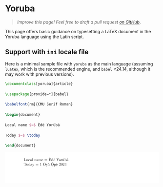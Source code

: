 # Yoruba

<blockquote>
  <p><em>Improve this page! Feel free to draft a pull request <a href="https://github.com/latex3/babel/tree/docs/docs">on GitHub</a></em>.</p>
</blockquote>

This page offers basic guidance on typesetting a LaTeX document in the
Yoruba language using the Latin script.

## Support with `ini` locale file

Here is a minimal sample file with `yoruba` as the main language
(assuming `luatex`, which is the recommended engine, and `babel` ≥24.14,
although it may work with previous versions).

```tex
\documentclass[yoruba]{article}

\usepackage[provide=*]{babel}

\babelfont{rm}{CMU Serif Roman}

\begin{document}

Local name $=$ Èdè Yorùbá

Today $=$ \today

\end{document}
```

![](../media/locale-yoruba.png)